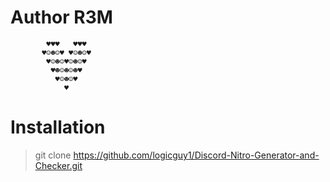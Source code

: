 # Author R3M
```
        ♥♥♥   ♥♥♥ 
       ♥☺☻☺♥ ♥☺☻☺♥
        ♥☺☻☺♥☺☻☺♥ 
         ♥☻☺☻☺☻♥  
          ♥☺☻☺♥   
            ♥      
```
# Installation
>git clone https://github.com/logicguy1/Discord-Nitro-Generator-and-Checker.git
